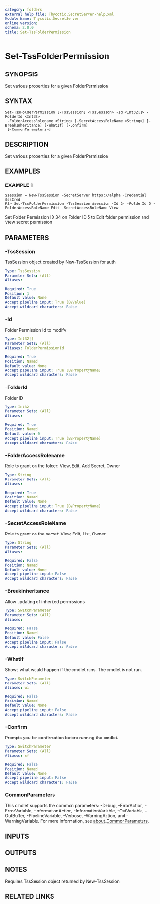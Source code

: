```yaml
---
category: folders
external help file: Thycotic.SecretServer-help.xml
Module Name: Thycotic.SecretServer
online version:
schema: 2.0.0
title: Set-TssFolderPermission
---
```


# Set-TssFolderPermission

## SYNOPSIS
Set various properties for a given FolderPermission

## SYNTAX

```
Set-TssFolderPermission [-TssSession] <TssSession> -Id <Int32[]> -FolderId <Int32>
 -FolderAccessRolename <String> [-SecretAccessRoleName <String>] [-BreakInheritance] [-WhatIf] [-Confirm]
 [<CommonParameters>]
```

## DESCRIPTION
Set various properties for a given FolderPermission

## EXAMPLES

### EXAMPLE 1
```
$session = New-TssSession -SecretServer https://alpha -Credential $ssCred
PS> Set-TssFolderPermission -TssSession $session -Id 34 -FolderId 5 -FolderAccessRoleName Edit -SecretAccessRoleName View
```

Set Folder Permission ID 34 on Folder ID 5 to Edit folder permission and View secret permission

## PARAMETERS

### -TssSession
TssSession object created by New-TssSession for auth

```yaml
Type: TssSession
Parameter Sets: (All)
Aliases:

Required: True
Position: 1
Default value: None
Accept pipeline input: True (ByValue)
Accept wildcard characters: False
```

### -Id
Folder Permission Id to modify

```yaml
Type: Int32[]
Parameter Sets: (All)
Aliases: FolderPermissionId

Required: True
Position: Named
Default value: None
Accept pipeline input: True (ByPropertyName)
Accept wildcard characters: False
```

### -FolderId
Folder ID

```yaml
Type: Int32
Parameter Sets: (All)
Aliases:

Required: True
Position: Named
Default value: 0
Accept pipeline input: True (ByPropertyName)
Accept wildcard characters: False
```

### -FolderAccessRolename
Role to grant on the folder: View, Edit, Add Secret, Owner

```yaml
Type: String
Parameter Sets: (All)
Aliases:

Required: True
Position: Named
Default value: None
Accept pipeline input: True (ByPropertyName)
Accept wildcard characters: False
```

### -SecretAccessRoleName
Role to grant on the secret: View, Edit, List, Owner

```yaml
Type: String
Parameter Sets: (All)
Aliases:

Required: False
Position: Named
Default value: None
Accept pipeline input: False
Accept wildcard characters: False
```

### -BreakInheritance
Allow updating of inherited permissions

```yaml
Type: SwitchParameter
Parameter Sets: (All)
Aliases:

Required: False
Position: Named
Default value: False
Accept pipeline input: False
Accept wildcard characters: False
```

### -WhatIf
Shows what would happen if the cmdlet runs.
The cmdlet is not run.

```yaml
Type: SwitchParameter
Parameter Sets: (All)
Aliases: wi

Required: False
Position: Named
Default value: None
Accept pipeline input: False
Accept wildcard characters: False
```

### -Confirm
Prompts you for confirmation before running the cmdlet.

```yaml
Type: SwitchParameter
Parameter Sets: (All)
Aliases: cf

Required: False
Position: Named
Default value: None
Accept pipeline input: False
Accept wildcard characters: False
```

### CommonParameters
This cmdlet supports the common parameters: -Debug, -ErrorAction, -ErrorVariable, -InformationAction, -InformationVariable, -OutVariable, -OutBuffer, -PipelineVariable, -Verbose, -WarningAction, and -WarningVariable. For more information, see [about_CommonParameters](http://go.microsoft.com/fwlink/?LinkID=113216).

## INPUTS

## OUTPUTS

## NOTES
Requires TssSession object returned by New-TssSession

## RELATED LINKS
